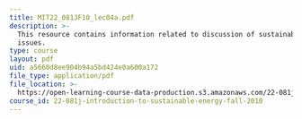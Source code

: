 ```yaml
---
title: MIT22_081JF10_lec04a.pdf
description: >-
  This resource contains information related to discussion of sustainability
  issues.
type: course
layout: pdf
uid: a5660d8ee904b94a5bd424e0a600a172
file_type: application/pdf
file_location: >-
  https://open-learning-course-data-production.s3.amazonaws.com/22-081j-introduction-to-sustainable-energy-fall-2010/a5660d8ee904b94a5bd424e0a600a172_MIT22_081JF10_lec04a.pdf
course_id: 22-081j-introduction-to-sustainable-energy-fall-2010
---
```

